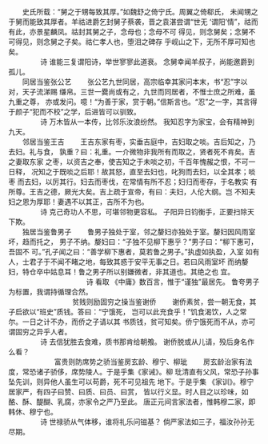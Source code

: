 <!-- { "loadSidebar": true } -->
　　史氏所载：“舅之于甥每致其厚。”如魏舒之倚宁氏。周翼之倚郗氏， 未闻甥之于舅而能致其厚者。羊祜进爵乞封舅子蔡袭，晋之袁湛尝谓“世无  ‘谓阳’情”，祜而有此，亦景星麟凤。祜封其舅之子，念母也；念母不可 得见，则念舅矣；念舅不可得见，则念舅之子矣。祜仁孝人也，堕泪之碑存 乎岘山之下，无所不厚可知也矣。   
　　
　　   诗 谁能三复谓阳诗，举世寥寥此道衰。 念舅幸闻羊叔子，尚能邀爵到孤儿。  
　　同居当鉴张公艺 
　　张公艺九世同居，高宗临幸其家问本末，书“忍”字以对，天子流涕赐 缣帛。三世一爨尚或有之，九世而同居者，不惟士庶之所难，虽九重之尊， 亦或发问。噫！“为善于家，赏于朝。”信斯言也。“忍”之一字，其言得 于颜子“犯而不校”之学，后进皆可以驯致。   
　　
　　   诗 万木皆从一本传，比邻乐汝浪纷然。 我知忍字为家宝，会有精神到九天。  
　　邻居当鉴王吉 
　　王吉东家有枣，实垂吉庭中，吉妇取之啖。吉后知之，乃去妇。礼与食， 孰重？曰：礼重。一介微物非我所有而取之，贤者死不肯矣。吉之妻取东家 之枣，以资吉之奉，使吉知之于未啖之初，千百年愧赧之恨，不可一日释， 况知之于既啖之后耶！故其怒，直至去妇也，叱狗而去妇，以全其孝；啖枣 而去妇，以厉其行。妇去而枣伐，在常情有所不忍；妇归而枣存，于名教实 有所尊。王吉之德，厥光大矣。吉上疏于宣帝，有曰：夫妇，人伦大纲。岂 不知夫妇之恩为厚耶！妻遇不以其正，吉所不为也。   
　　
　　   诗 克己奇功人不思，可堪邻物更容私。 子阳异日钧衡手，正要扫除天下欺。  
　　独居当鉴鲁男子 
　　鲁男子独处于室，邻之嫠妇亦独处于室。嫠妇因风雨室坏，趋而托之， 男子不纳。嫠妇曰：“子独不见柳下惠乎？”男子曰：“柳下惠可，吾固不 可。”孔子闻之曰：“善学柳下惠者，莫若鲁之男子。”执虚如执盈，入室 如有人，士君子于不闻不睹之地，每致其惑于安平无事之日。若曰风雨室坏 而纳嫠妇，特仓卒中姑息耳！鲁之男子所以别嫌微者，非其道也。其绝之也 宜。   
　　
　　
　　
　　
　　诗 看取 《中庸》数百言，惟于“谨独”最居先。 鲁夸男子为标置，我谓持循理合然。   
　　
　　
　　
　　   贫贱则励固穷之操当鉴谢侨 
　　谢侨素贫，尝一朝无食，其子启欲以“班史”质钱。答曰：“宁饿死， 岂可以此充食乎！”饥食渴饮，人之常尔。一日之计不办，而侨之子请以其 书质钱，贫可知矣。侨宁饿死而不从，亦可谓固穷之异乎人者。   
　　
　　   诗 去信犹胜去食难，质书那肯给朝飧。 谢侨脱或从儿请，殁后身名作么看？   
　　
　　
　　富贵则防席势之骄当鉴房玄龄、穆宁、柳玼 
　　房玄龄治家有法度，常恐诸子骄侈，席势陵人。于是乎集《家诫》。柳 玭清直有父风，常恐子孙事坠先训，则异他人虽生可以苟爵，死不可见祖先 地下。于是乎集 《家训》。穆宁居家严，有四子曰赞、曰质、曰员、曰赏， 皆以行义显。时人目之以珍味，如酪、酥、醍醐、乳腐，亦家令之严乃至此。 唐正元间言家法者，惟韩穆二家，即韩休、穆宁也。   
　　
　　   诗 世禄骄从气体移，谁将礼乐问镃基？ 倘严家法如三子，福汝孙孙无尽期。   
